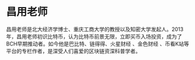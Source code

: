 # 昌用老师

昌用老师是北大经济学博士、重庆工商大学的教授以及知密大学发起人。2013年，昌用老师初识比特币，认为比特币前景无限，立即买币入场投资，成为了BCH早期推动者。如今他是巴比特、链得得、火星财经 、金色财经 、币看K站等平台的专栏作者，是深受人们喜爱的区块链资深科普学者。


